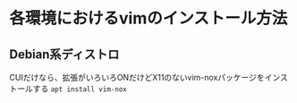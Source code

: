 # 各環境におけるvimのインストール方法
## Debian系ディストロ
CUIだけなら、拡張がいろいろONだけどX11のないvim-noxパッケージをインストールする
`apt install vim-nox`
